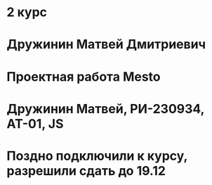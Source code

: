 # 2 курс
# Дружинин Матвей Дмитриевич

# Проектная работа Mesto

# Дружинин Матвей, РИ-230934, АТ-01, JS
# Поздно подключили к курсу, разрешили сдать до 19.12